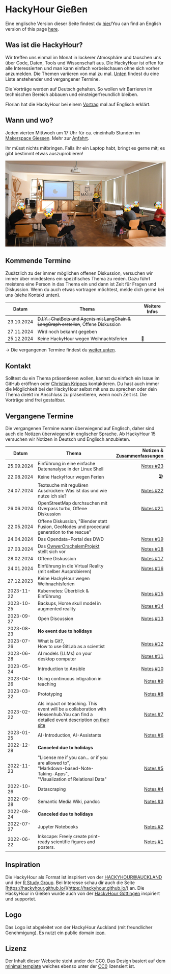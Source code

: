 # HackyHour Gießen
 
Eine englische Version dieser Seite findest du [hier](./index_en.md)/You can find an English version of this page [here](./index_en.md).

## Was ist die HackyHour?
Wir treffen uns einmal im Monat in lockerer Atmosphäre und tauschen uns über Code, Daten, Tools und Wissenschaft aus. Die HackyHour ist offen für alle Interessierten und man kann einfach vorbeischauen ohne sich vorher anzumelden. Die Themen variieren von mal zu mal. [Unten](#kommende-termine) findest du eine Liste anstehender und vergangener Termine.
 
Die Vorträge werden auf Deutsch gehalten. So wollen wir Barrieren im technischen Bereich abbauen und einsteigerfreundlich bleiben.

Florian hat die HackyHour bei einem [Vortrag][coffee] mal auf Englisch erklärt.
 
[coffee]:https://youtu.be/nV1UqTOsesw

## Wann und wo?
Jeden vierten Mittwoch um 17 Uhr für ca. eineinhalb Stunden im [Makerspace Giessen](https://makerspace-giessen.de/). Mehr zur [Anfahrt](https://makerspace-giessen.de/allgemeines/#anfahrt).
 
Ihr müsst nichts mitbringen. Falls ihr ein Laptop habt, bringt es gerne mit; es gibt bestimmt etwas auszuprobieren!
 
![HackyHour #1](/assets/img/HackyHour-1.jpg)
 
 
## Kommende Termine

Zusätzlich zu der immer möglichen offenen Diskussion, versuchen wir immer über mindestens ein spezifisches Thema zu reden. Dazu führt meistens eine Person in das Thema ein und dann ist Zeit für Fragen und Diskussion. Wenn du auch etwas vortragen möchtest, melde dich gerne bei uns (siehe Kontakt unten).
 
| Datum | Thema | Weitere Infos |
| ---------- | ------------| ----------|
| 23.10.2024 | ~~D.I.Y.: ChatBots und Agents mit LangChain & LangGraph erstellen~~, Offene Diskussion | |
| 27.11.2024 | Wird noch bekannt gegeben ||
| 25.12.2024 | Keine HackyHour wegen Weihnachtsferien  | 🎄️ |

-> Die vergangenen Termine findest du [weiter unten](#vergangene-termine).

## Kontakt

Solltest du ein Thema präsentieren wollen, kannst du einfach ein Issue im GitHub eröffnen oder [Christian Krippes](mailto:christian.krippes@bibsys.uni-giessen.de) kontaktieren. Du hast auch immer die Möglichkeit bei der HackyHour selbst mit uns zu sprechen oder dein Thema direkt im Anschluss zu präsentieren, wenn noch Zeit ist. Die Vorträge sind frei gestaltbar.

## Vergangene Termine

Die vergangenen Termine waren überwiegend auf Englisch, daher sind auch 
die Notizen überwiegend in englischer Sprache. Ab HackyHour 15 versuchen
wir Notizen in Deutsch und Englisch anzubieten.

| Datum | Thema | Notizen & Zusammenfassungen |
| ---------- |--------------| ----------:|
| 25.09.2024 | Einführung in eine einfache Datenanalyse in der Linux Shell |[Notes #23](/notes/2024-09-25-HackyHour-23.md)|
| 22.08.2024 | Keine HackyHour wegen Ferien  | 🏖️ |
| 24.07.2024 | Textsuche mit regulären Ausdrücken: Was ist das und wie nutze ich sie? |[Notes #22](/notes/2024-07-24-HackyHour-22.md)||
| 26.06.2024 | OpenStreetMap durchsuchen mit Overpass turbo, Offene Diskussion |[Notes #21](/notes/2024-06-26-HackyHour-21.md) |
| 22.05.2024 | Offene Diskussion, "Blender statt Fusion, GeoNodes und procedural generation to the rescue" | |
| 24.04.2024 | Das Opendata-Portal des DWD |[Notes #19](/notes/2024-04-24-HackyHour-19.md) |
| 27.03.2024 | Das [OwwerOrschelemProjekt][oop] stellt sich vor | [Notes #18](/notes/2024-03-27-HackyHour-18.md) |
| 28.02.2024 | Offene Diskussion |[Notes #17](/notes/2024-02-28-HackyHour-17.md)|
| 24.01.2024 | Einführung in die Virtual Reality (mit selber Ausprobieren)| [Notes #16](/notes/2024-01-24-HackyHour-16.md)
| 27.12.2023 | Keine HackyHour wegen Weihnachtsferien ||
| 2023-11-22 | Kubernetes: Überblick & Einführung |[Notes #15](/notes/2023-11-22-HackyHour-15.md)
| 2023-10-25 | Backups, Horse skull model in augmented reality|[Notes #14](/notes/2023-10-25-HackyHour-14.md)|
| 2023-09-27 | Open Discussion |[Notes #13](/notes/2023-09-27-HackyHour-13.md)|
| 2023-08-23 | **No event due to holidays**||
| 2023-07-26 | What is Git?,<br> How to use GitLab as a scientist| [Notes #12](/notes/2023-07-26-HackyHour-12.md)
| 2023-06-28 | AI models (LLMs) on your desktop computer | [Notes #11](/notes/2023-06-28-HackyHour-11.md)
| 2023-05-24 | Introduction to Ansible | [Notes #10](/notes/2023-05-24-HackyHour-10.md)
| 2023-04-26 | Using continuous intigration in teaching | [Notes #9](/notes/2023-04-26-HackyHour-9.md)
| 2023-03-22 | Prototyping | [Notes #8](/notes/2023-03-22-HackyHour-8.md)
| 2023-02-22 | AIs impact on teaching. This event will be a collaboration with Hessenhub.You can find a detailed event description [on their site][hessenhub] | [Notes #7](/notes/2023-02-22-HackyHour-7.md)|
| 2023-01-25 | AI-Introduction, AI-Assistants | [Notes #6](/notes/2023-01-25-HackyHour-6.md)|
| 2022-12-28 | **Canceled due to holidays**||
| 2022-11-23 | "License me if you can... or if you are allowed to", <br>"Markdown-based-Note-Taking-Apps",<br>"Visualization of Relational Data" | [Notes #5](/notes/2022-11-23-HackyHour-5.md)|
| 2022-10-26 | Datascraping | [Notes #4](/notes/2022-10-26-HackyHour-4.md)|
| 2022-09-28 | Semantic Media Wiki, pandoc |[Notes #3](/notes/2022-09-28-HackyHour-3.md)|
| 2022-08-24 | **Canceled due to holidays**||
| 2022-07-27 | Jupyter Notebooks | [Notes #2](/notes/2022-07-27-HackyHour-2.md)|
| 2022-06-22 | Inkscape: Freely create print-ready scientific figures and posters. | [Notes #1](/notes/2022-06-22-HackyHour-1.md) |

[hessenhub]:https://www.uni-giessen.de/de/fbz/zentren/zfbk/hessenhub/news/ki_hochschullehre
[oop]: https://owwerorschelemproject.wordpress.com/

## Inspiration

Die HackyHour als Format ist inspiriert von der [HACKYHOUR@AUCKLAND](https://uoa-eresearch.github.io/HackyHour/) und der [R Study Group](http://minisciencegirl.github.io/studyGroup/). Bei Interesse schau dir auch die Seite [https://hackyhour.github.io/](https://hackyhour.github.io/) an.
Die HackyHour in Gießen wurde auch von der [HackyHour Göttingen](https://hackyhour.github.io/Goettingen/) inspiriert und supportet.
 
## Logo

Das Logo ist abgeleitet von der HackyHour Auckland (mit freundlicher Genehmigung).
Es nutzt ein public domain <a href="https://thenounproject.com/search/?q=hackathon&i=6324">icon</a>.

## Lizenz

Der Inhalt dieser Webseite steht under der [CC0](LICENSE).
Das Design basiert auf dem [minimal template](https://github.com/pages-themes/minimal) welches ebenso unter der [CC0](https://creativecommons.org/publicdomain/zero/1.0/legalcode) lizensiert ist.

